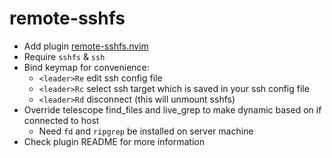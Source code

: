 # remote-sshfs

- Add plugin [remote-sshfs.nvim](https://github.com/nosduco/remote-sshfs.nvim)
- Require `sshfs` & `ssh`
- Bind keymap for convenience:
    - `<leader>Re` edit ssh config file
    - `<leader>Rc` select ssh target which is saved in your ssh config file
    - `<leader>Rd` disconnect (this will unmount sshfs)
- Override telescope find_files and live_grep to make dynamic based on if connected to host
    - Need `fd` and `ripgrep` be installed on server machine
- Check plugin README for more information
